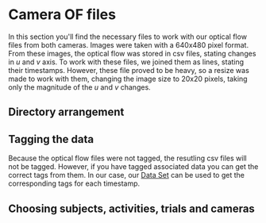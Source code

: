 # Camera OF files


In this section you'll find the necessary files to work with our optical flow files from both cameras. Images were taken with a 640x480 pixel
format. From these images, the optical flow was stored in csv files, stating changes in *u* and *v* axis. To work with these files, we
joined them as lines, stating their timestamps. However, these file proved to be heavy, so a resize was made to work with them, changing 
the image size to 20x20 pixels, taking only the magnitude of the *u* and *v* changes.

## Directory arrangement



## Tagging the data

Because the optical flow files were not tagged, the resutling csv files will not be tagged. However, if you have tagged associated data you can get the correct tags from them. In our case, our [Data Set](https://drive.google.com/file/d/1JBGU5W2uq9rl8h7bJNt2lN4SjfZnFxmQ/view) can be used to get the corresponding tags for each timestamp.


## Choosing subjects, activities, trials and cameras

